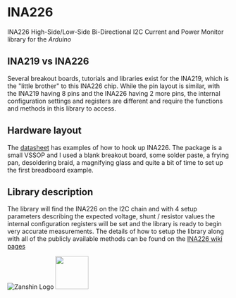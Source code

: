 # INA226
INA226 High-Side/Low-Side Bi-Directional I2C Current and Power Monitor library for the _Arduino_
## INA219 vs INA226
Several breakout boards, tutorials and libraries exist for the INA219, which is the "little brother" to this INA226 chip. While the pin 
layout is similar, with the INA219 having 8 pins and the INA226 having 2 more pins, the internal configuration settings and registers are 
different and require the functions and methods in this library to access.
## Hardware layout
The [datasheet](http://www.ti.com/lit/ds/symlink/ina226.pdf) has examples of how to hook up INA226. The package is a small VSSOP and I used
a blank breakout board, some solder paste, a frying pan, desoldering braid, a magnifying glass and quite a bit of time to set up the first
breadboard example.
## Library description
The library will find the INA226 on the I2C chain and with 4 setup parameters describing the expected voltage, shunt / resistor values the
internal configuration registers will be set and the library is ready to begin very accurate measurements.  The details of how to setup
the library along with all of the publicly available methods can be found on the [INA226 wiki pages](https://github.com/SV-Zanshin/INA226/wiki)

![Zanshin Logo](https://www.sv-zanshin.com/images/gif/zanshinkanjitiny.gif) <img src="https://www.sv-zanshin.com/images/gif/zanshintext.gif" width="75"/>
